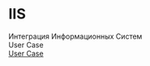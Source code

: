 # IIS
Интеграция Информационных Систем <br>
User Case <br>
[User Case](https://github.com/Tissing/IIS/blob/main/Автомойка.png)
